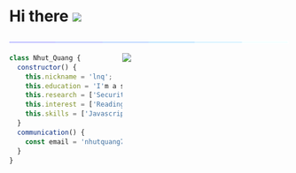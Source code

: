 # Hi there <img src="https://em-content.zobj.net/source/microsoft-teams/337/waving-hand_1f44b.png" width="29"> 
<img src="https://github.com/MLX15/MLX15/blob/master/a.gif"></a>

<img align="right" width="300px"  src="https://media.tenor.com/ITc1hNBSH_wAAAAM/coding-typing.gif" />

```javascript
class Nhut_Quang {
  constructor() {
    this.nickname = 'lnq';
    this.education = 'I'm a student studying at HUFI university ';
    this.research = ['Security', 'RE'];
    this.interest = ['Reading', 'Coding', 'Trading','Travel', 'Cooking'];
    this.skills = ['Javascript','Typescript','Python','C/C++'];
  }
  communication() {
    const email = 'nhutquang7x2o1@gmail.com';
  }
}

```





